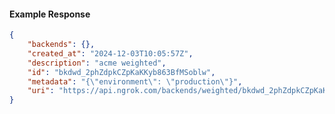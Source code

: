 <!-- Code generated for API Clients. DO NOT EDIT. -->

#### Example Response

```json
{
	"backends": {},
	"created_at": "2024-12-03T10:05:57Z",
	"description": "acme weighted",
	"id": "bkdwd_2phZdpkCZpKaKKyb863BfMSoblw",
	"metadata": "{\"environment\": \"production\"}",
	"uri": "https://api.ngrok.com/backends/weighted/bkdwd_2phZdpkCZpKaKKyb863BfMSoblw"
}
```
